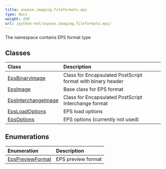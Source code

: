 ```yaml
---
title: aspose.imaging.fileformats.eps
type: docs
weight: 450
url: /python-net/aspose.imaging.fileformats.eps/
---
```



The namespace contains EPS format type

## **Classes**
|**Class**|**Description**|
| :- | :- |
|[EpsBinaryImage](/imaging/python-net/aspose.imaging.fileformats.eps/epsbinaryimage/)|Class for Encapsulated PostScript format with binary header|
|[EpsImage](/imaging/python-net/aspose.imaging.fileformats.eps/epsimage/)|Base class for EPS format|
|[EpsInterchangeImage](/imaging/python-net/aspose.imaging.fileformats.eps/epsinterchangeimage/)|Class for Encapsulated PostScript Interchange format|
|[EpsLoadOptions](/imaging/python-net/aspose.imaging.fileformats.eps/epsloadoptions/)|EPS load options|
|[EpsOptions](/imaging/python-net/aspose.imaging.fileformats.eps/epsoptions/)|EPS options (currently not used)|
## **Enumerations**
|**Enumeration**|**Description**|
| :- | :- |
|[EpsPreviewFormat](/imaging/python-net/aspose.imaging.fileformats.eps/epspreviewformat/)|EPS preview format|
